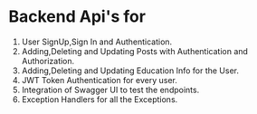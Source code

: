 # Backend Api's for
1) User SignUp,Sign In and Authentication.
2) Adding,Deleting and Updating Posts with Authentication and Authorization.
3) Adding,Deleting and Updating Education Info for the User.
4) JWT Token Authentication for every user.
5) Integration of Swagger UI to test the endpoints.
6) Exception Handlers for all the Exceptions.
